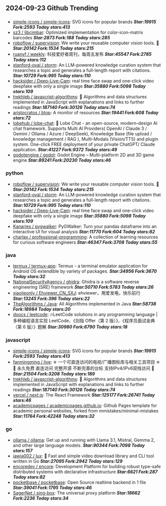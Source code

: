 ## 2024-09-23 Github Trending

### 
* [simple-icons / simple-icons](https://github.com/simple-icons/simple-icons): SVG icons for popular brands ***Star:19915 Fork:2593 Today stars:413***
* [sz3 / libcimbar](https://github.com/sz3/libcimbar): Optimized implementation for color-icon-matrix barcodes ***Star:2873 Fork:188 Today stars:285***
* [roboflow / supervision](https://github.com/roboflow/supervision): We write your reusable computer vision tools. 💜 ***Star:20142 Fork:1534 Today stars:215***
* [ruanyf / weekly](https://github.com/ruanyf/weekly): 科技爱好者周刊，每周五发布 ***Star:45547 Fork:2785 Today stars:112***
* [stanford-oval / storm](https://github.com/stanford-oval/storm): An LLM-powered knowledge curation system that researches a topic and generates a full-length report with citations. ***Star:10729 Fork:995 Today stars:110***
* [hacksider / Deep-Live-Cam](https://github.com/hacksider/Deep-Live-Cam): real time face swap and one-click video deepfake with only a single image ***Star:35880 Fork:5098 Today stars:109***
* [trekhleb / javascript-algorithms](https://github.com/trekhleb/javascript-algorithms): 📝 Algorithms and data structures implemented in JavaScript with explanations and links to further readings ***Star:187140 Fork:30126 Today stars:74***
* [aristocratos / btop](https://github.com/aristocratos/btop): A monitor of resources ***Star:19441 Fork:608 Today stars:72***
* [lobehub / lobe-chat](https://github.com/lobehub/lobe-chat): 🤯 Lobe Chat - an open-source, modern-design AI chat framework. Supports Multi AI Providers( OpenAI / Claude 3 / Gemini / Ollama / Azure / DeepSeek), Knowledge Base (file upload / knowledge management / RAG ), Multi-Modals (Vision/TTS) and plugin system. One-click FREE deployment of your private ChatGPT/ Claude application. ***Star:41227 Fork:9372 Today stars:49***
* [godotengine / godot](https://github.com/godotengine/godot): Godot Engine – Multi-platform 2D and 3D game engine ***Star:89241 Fork:20230 Today stars:46***

### python
* [roboflow / supervision](https://github.com/roboflow/supervision): We write your reusable computer vision tools. 💜 ***Star:20142 Fork:1534 Today stars:215***
* [stanford-oval / storm](https://github.com/stanford-oval/storm): An LLM-powered knowledge curation system that researches a topic and generates a full-length report with citations. ***Star:10729 Fork:995 Today stars:110***
* [hacksider / Deep-Live-Cam](https://github.com/hacksider/Deep-Live-Cam): real time face swap and one-click video deepfake with only a single image ***Star:35880 Fork:5098 Today stars:109***
* [Kanaries / pygwalker](https://github.com/Kanaries/pygwalker): PyGWalker: Turn your pandas dataframe into an interactive UI for visual analysis ***Star:11770 Fork:604 Today stars:82***
* [charlax / professional-programming](https://github.com/charlax/professional-programming): A collection of learning resources for curious software engineers ***Star:46347 Fork:3708 Today stars:55***

### java
* [termux / termux-app](https://github.com/termux/termux-app): Termux - a terminal emulator application for Android OS extendible by variety of packages. ***Star:34956 Fork:3670 Today stars:32***
* [NationalSecurityAgency / ghidra](https://github.com/NationalSecurityAgency/ghidra): Ghidra is a software reverse engineering (SRE) framework ***Star:50710 Fork:5783 Today stars:26***
* [xiaojieonly / Ehviewer_CN_SXJ](https://github.com/xiaojieonly/Ehviewer_CN_SXJ): ehviewer，用爱发电，快乐前行 ***Star:13245 Fork:396 Today stars:22***
* [TheAlgorithms / Java](https://github.com/TheAlgorithms/Java): All Algorithms implemented in Java ***Star:58738 Fork:18984 Today stars:20***
* [doocs / leetcode](https://github.com/doocs/leetcode): 🔥LeetCode solutions in any programming language | 多种编程语言实现 LeetCode、《剑指 Offer（第 2 版）》、《程序员面试金典（第 6 版）》题解 ***Star:30980 Fork:6790 Today stars:18***

### javascript
* [simple-icons / simple-icons](https://github.com/simple-icons/simple-icons): SVG icons for popular brands ***Star:19915 Fork:2593 Today stars:413***
* [fanmingming / live](https://github.com/fanmingming/live): ✯ 一个可直连访问的电视/广播图标库与相关工具项目 ✯ 🔕 永久免费 直连访问 完整开源 不断完善的台标 支持IPv4/IPv6双栈访问 🔕 ***Star:21504 Fork:3208 Today stars:189***
* [trekhleb / javascript-algorithms](https://github.com/trekhleb/javascript-algorithms): 📝 Algorithms and data structures implemented in JavaScript with explanations and links to further readings ***Star:187140 Fork:30126 Today stars:74***
* [vercel / next.js](https://github.com/vercel/next.js): The React Framework ***Star:125177 Fork:26741 Today stars:46***
* [academicpages / academicpages.github.io](https://github.com/academicpages/academicpages.github.io): Github Pages template for academic personal websites, forked from mmistakes/minimal-mistakes ***Star:11764 Fork:42248 Today stars:32***

### go
* [ollama / ollama](https://github.com/ollama/ollama): Get up and running with Llama 3.1, Mistral, Gemma 2, and other large language models. ***Star:90344 Fork:7098 Today stars:157***
* [iawia002 / lux](https://github.com/iawia002/lux): 👾 Fast and simple video download library and CLI tool written in Go ***Star:27095 Fork:2942 Today stars:129***
* [encoredev / encore](https://github.com/encoredev/encore): Development Platform for building robust type-safe distributed systems with declarative infrastructure ***Star:6621 Fork:287 Today stars:82***
* [pocketbase / pocketbase](https://github.com/pocketbase/pocketbase): Open Source realtime backend in 1 file ***Star:39041 Fork:1795 Today stars:46***
* [SagerNet / sing-box](https://github.com/SagerNet/sing-box): The universal proxy platform ***Star:18662 Fork:2236 Today stars:34***
